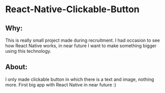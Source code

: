 # React-Native-Clickable-Button

## Why:
This is really small project made during recruitment. I had occasion to see how React Native works, in near future I want to make something bigger using this technology.

## About:
I only made clickable button in which there is a text and image, nothing more. First big app with React Native in near future :)
